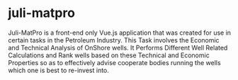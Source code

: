 # juli-matpro
Juli-MatPro is a front-end only Vue.js application that was created for use in certain tasks in the Petroleum Industry.
This Task involves the Economic and Technical Analysis of OnShore wells.
It Performs Different Well Related Calculations and Rank wells based on these Technical and Economic Properties so as to effectively advise cooperate bodies running the wells which one is best to re-invest into.

